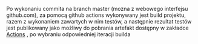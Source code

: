 Po wykonaniu commita na branch master (mozna z webowego interfejsu github.com), za pomocą github actions wykonywany jest build projektu, razem z wykonaniem zawartych w nim testów, a następnie rezultat testów jest publikowany jako możliwy do pobrania artefakt dostępny w zakładce [Actions](https://github.com/s21752/TAU/actions) , po wybraniu odpowiedniej iteracji builda

